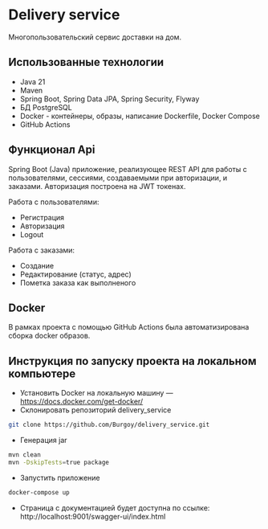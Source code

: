 # Delivery service

Многопользовательский сервис доставки на дом. 

## Использованные технологии

- Java 21
- Maven
- Spring Boot, Spring Data JPA, Spring Security, Flyway
- БД PostgreSQL
- Docker - контейнеры, образы, написание Dockerfile, Docker Compose
- GitHub Actions

## Функционал Api

Spring Boot (Java) приложение, реализующее REST API для работы с пользователями, сессиями, создаваемыми при авторизации, и заказами. Авторизация построена на JWT токенах.

Работа с пользователями:

- Регистрация
- Авторизация
- Logout

Работа с заказами:

- Создание
- Редактирование (статус, адрес)
- Пометка заказа как выполненого

## Docker
В рамках проекта с помощью GitHub Actions была автоматизирована сборка docker образов.

## Инструкция по запуску проекта на локальном компьютере

- Установить Docker на локальную машину — https://docs.docker.com/get-docker/
- Склонировать репозиторий delivery_service

```bash
git clone https://github.com/Burgoy/delivery_service.git
```

- Генерация jar

```bash
mvn clean
mvn -DskipTests=true package
```

- Запустить приложение

```bash
docker-compose up
```

- Страница с документацией будет доступна по ссылке: http://localhost:9001/swagger-ui/index.html
